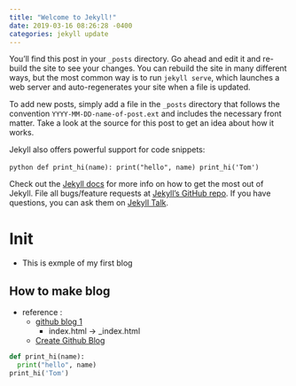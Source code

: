 ```yaml
---
title: "Welcome to Jekyll!"
date: 2019-03-16 08:26:28 -0400
categories: jekyll update
---
```

You’ll find this post in your `_posts` directory. Go ahead and edit it and re-build the site to see your changes. You can rebuild the site in many different ways, but the most common way is to run `jekyll serve`, which launches a web server and auto-regenerates your site when a file is updated.

To add new posts, simply add a file in the `_posts` directory that follows the convention `YYYY-MM-DD-name-of-post.ext` and includes the necessary front matter. Take a look at the source for this post to get an idea about how it works.

Jekyll also offers powerful support for code snippets:

​```python
def print_hi(name):
  print("hello", name)
print_hi('Tom')
​```

Check out the [Jekyll docs][jekyll-docs] for more info on how to get the most out of Jekyll. File all bugs/feature requests at [Jekyll’s GitHub repo][jekyll-gh]. If you have questions, you can ask them on [Jekyll Talk][jekyll-talk].

[jekyll-docs]: https://jekyllrb.com/docs/home
[jekyll-gh]:   https://github.com/jekyll/jekyll
[jekyll-talk]: https://talk.jekyllrb.com/

# Init
- This is exmple of my first blog

## How to make blog
- reference : 
  - [github blog 1](https://dreamgonfly.github.io/2018/01/27/jekyll-remote-theme.html)
    - index.html -> _index.html
  - [Create Github Blog](https://devmjun.github.io/archive/CreatGithubBlog)

```python
def print_hi(name):
  print("hello", name)
print_hi('Tom')
```
